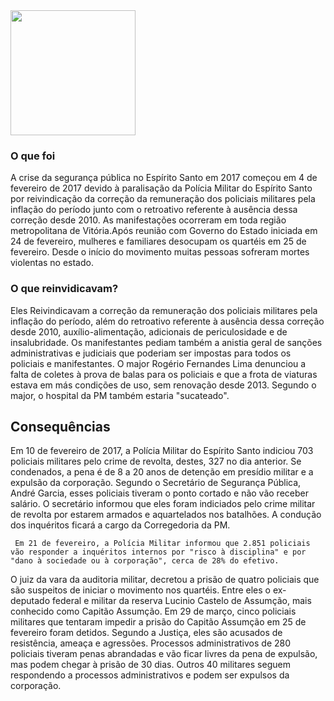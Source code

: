 <img src="http://www.focusconcursos.com.br/focus-online/lib/php/image.php?image=skin/upload/2017030915582651.png&height=1000" class="imgeu img-responsive margin" style="display:inline" width="200">
       </div>
       <div class="col-sm-4">
         <h3>O que foi</h3>
         <p class="jota">A crise da segurança pública no Espírito Santo em 2017 começou em 4 de fevereiro de 2017 devido à paralisação da Polícia Militar do Espírito Santo por reivindicação da correção da remuneração dos policiais militares pela inflação do período junto com o retroativo referente à ausência dessa correção desde 2010. As manifestações ocorreram em toda região metropolitana de Vitória.Após reunião com Governo do Estado iniciada em 24 de fevereiro, mulheres e familiares desocupam os quartéis em 25 de fevereiro. Desde o início do movimento muitas pessoas sofreram mortes violentas no estado.
 
 </p>
       </div>
       <div class="col-sm-4">
         <h3>O que reinvidicavam?</h3>
         <p class="jota">Eles Reivindicavam a correção da remuneração dos policiais militares pela inflação do período, além do retroativo referente à ausência dessa correção desde 2010, auxílio-alimentação, adicionais de periculosidade e de insalubridade. Os manifestantes pediam também a anistia geral de sanções administrativas e judiciais que poderiam ser impostas para todos os policiais e manifestantes. O major Rogério Fernandes Lima denunciou a falta de coletes à prova de balas para os policiais e que a frota de viaturas estava em más condições de uso, sem renovação desde 2013. Segundo o major, o hospital da PM também estaria "sucateado".</p>
       </div>
     </div>
   </section>
 
   <section id="a" class="container">
   <div class="row">
     <div class="col-sm-12" id="port">
     <h1>Consequências</h1>
     <p class="jota"> Em 10 de fevereiro de 2017, a Polícia Militar do Espírito Santo indiciou 703 policiais militares pelo crime de revolta, destes, 327 no dia anterior. Se condenados, a pena é de 8 a 20 anos de detenção em presídio militar e a expulsão da corporação. Segundo o Secretário de Segurança Pública, André Garcia, esses policiais tiveram o ponto cortado e não vão receber salário. O secretário informou que eles foram indiciados pelo crime militar de revolta por estarem armados e aquartelados nos batalhões. A condução dos inquéritos ficará a cargo da Corregedoria da PM.
 
     Em 21 de fevereiro, a Polícia Militar informou que 2.851 policiais vão responder a inquéritos internos por "risco à disciplina" e por "dano à sociedade ou à corporação", cerca de 28% do efetivo.
 O juiz da vara da auditoria militar, decretou a prisão de quatro policiais que são suspeitos de iniciar o movimento nos quartéis. Entre eles o ex-deputado federal e militar da reserva Lucinio Castelo de Assumção, mais conhecido como Capitão Assumção. Em 29 de março, cinco policiais militares que tentaram impedir a prisão do Capitão Assumção em 25 de fevereiro foram detidos. Segundo a Justiça, eles são acusados de resistência, ameaça e agressões.
 Processos administrativos de 280 policiais tiveram penas abrandadas e vão ficar livres da pena de expulsão, mas podem chegar à prisão de 30 dias. Outros 40 militares seguem respondendo a processos administrativos e podem ser expulsos da corporação.</p>
     </div>
   </div>
     <br><br>
